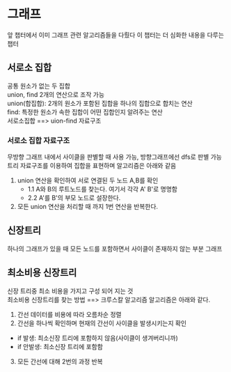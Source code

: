 # 그래프
앞 챕터에서 이미 그래프 관련 알고리즘들을 다뤘다 이 챕터는 더 심화한 내용을 다루는 챕터

## 서로소 집합
공통 원소가 없는 두 집합  
union, find 2개의 연산으로 조작 가능  
union(합집합): 2개의 원소가 포함된 집합을 하나의 집합으로 합치는 연산  
find: 특정한 원소가 속한 집합이 어떤 집합인지 알려주는 연산  
서로소집합 ==> uion-find 자료구조


### 서로소 집합 자료구조
무방향 그래프 내에서 사이클을 판별할 때 사용 가능, 방향그래프에선 dfs로 판별 가능  
트리 자료구조를 이용하여 집합을 표현하며 알고리즘은 아래와 같음  
1. union 연산을 확인하여 서로 연결된 두 노드 A,B를 확인
    - 1.1 A와 B의 루트노드를 찾는다. 여기서 각각 A' B'로 명명함
    - 2.2 A'를 B'의 부모 노드로 설장한다.
2. 모든 union 연산을 처리할 때 까지 1번 연산을 반복한다.

## 신장트리
하나의 그래프가 있을 때 모든 노드를 포함하면서 사이클이 존재하지 않는 부분 그래프  

## 최소비용 신장트리
신장 트리중 최소 비용을 가지고 구성 되어 지는 것  
최소비용 신장트리를 찾는 방법 ==> 크루스칼 알고리즘 알고리즘은 아래와 같다.

1. 간선 데이터를 비용에 따라 오름차순 정렬
2. 간선을 하나씩 확인하며 현재의 간선이 사이클을 발생시키는지 확인
 - if 발생: 최소신장 트리에 포함하지 않음(사이클이 생겨버리니까)
 - if 안발생: 최소신장 트리에 포함함
3. 모든 간선에 대해 2번의 과정 반복
